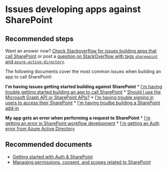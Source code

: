 <properties
  pageTitle="Problems registering my application"
  description="Problems registering my application"
  service="microsoft.aad"
  resource="Microsoft_AAD_IAM"
  authors="dadobali"
  selfHelpType="generic"
  supportTopicIds="32596846"
  productPesIds="14785"
  cloudEnvironments="public"
 />

# Issues developing apps against SharePoint

## **Recommended steps**

Want an answer now? [Check Stackoverflow for issues building apps that call SharePoint](https://stackoverflow.com/questions/tagged/sharepoint+azure-active-directory) or post a [question on StackOverflow with tags `sharepoint` and `azure-active-directory`](https://stackoverflow.com/questions/ask).

The following documents cover the most common issues when building an app to call SharePoint:

**I'm having issues getting started building against SharePoint**
    * [I'm having trouble getting started building an app to call SharePoint](https://docs.microsoft.com/en-us/sharepoint/dev/spfx/web-parts/get-started/build-a-hello-world-web-part)
    * [Should I use the Microsoft Graph API or SharePoint APIs?](https://developer.microsoft.com/en-us/graph/docs/concepts/sharepoint-concept-overview)
    *  [I'm having trouble signing in users to access their SharePoint](https://docs.microsoft.com/en-us/sharepoint/dev/general-development/authentication-authorization-and-security-in-sharepoint)
    * [I'm having troulbe building a SharePoint add-in](https://docs.microsoft.com/en-us/sharepoint/dev/sp-add-ins/develop-sharepoint-add-ins)

**My app gets an error when performing a request to SharePoint** 
    * [I'm getting an error in SharePoint workflow development](https://docs.microsoft.com/en-us/sharepoint/dev/general-development/common-error-messages-in-sharepoint-workflow-development)
    * [I'm getting an Auth error from Azure Active Directory](https://docs.microsoft.com/en-us/azure/active-directory/develop/reference-aadsts-error-codes)

## **Recommended documents**
* [Getting started with Auth & SharePoint](https://docs.microsoft.com/en-us/azure/active-directory/develop/azure-ad-developers-guide)  
* [Managing permissions, consent, and scopes related to SharePoint](https://docs.microsoft.com/en-us/azure/active-directory/develop/v1-permissions-and-consent)  